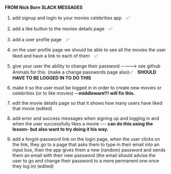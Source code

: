 **FROM Nick Born SLACK MESSAGES**
1. add signup and login to your movies celebrities app　✅
2. add a like button to the movies details page　✅　
3. add a user profile page　✅
4. on the user profile page we should be able to see all the movies the user liked and have a link to each of them　✅


5. give your user the ability to change their password -----> see github Animals for this. (make a change passwords page also)✅　**SHOULD HAVE TO BE LOGGED IN TO DO THIS**
6. make it so the user must be logged in in order to create new movies or celebrities (or to like movies) **--middleware!!! will fix this.**
7. edit the movie details page so that it shows how many users have liked that movie (edited) 


8. add error and success messages when signing up and logging in and when the user successfully likes a movie --- **can do this using the lesson- but also want to try doing it his way.**
9. add a forgot-password link on the login page, when the user clicks on the link, they go to a page that asks them to type in their email into an input box, then the app gives them a new (random) password and sends them an email with their new password (the email should advise the user to go and change their password to a more permanent one once they log in) (edited)